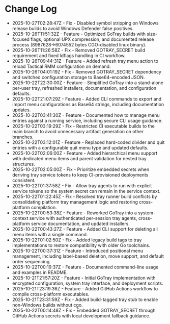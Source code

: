 # Change Log

- 2025-10-27T02:28:47Z - Fix - Disabled symbol stripping on Windows release builds to avoid Windows Defender false positives.
- 2025-10-26T11:51:32Z - Feature - Optimized GoTray builds with size-focused flags, optional UPX compression, and documented release process (8987628→6074552 bytes CGO-disabled linux binary).
- 2025-10-26T11:26:58Z - Fix - Removed GOTRAY_SECRET build requirement and fixed ldflags handling in CI workflow.
- 2025-10-26T09:44:31Z - Feature - Added refresh tray menu action to reload Tactical RMM configuration on demand.
- 2025-10-26T04:01:19Z - Fix - Removed GOTRAY_SECRET dependency and switched configuration storage to Base64-encoded JSON.
- 2025-10-22T22:30:00Z - Feature - Simplified GoTray into a stand-alone per-user tray, refreshed installers, documentation, and configuration defaults.
- 2025-10-22T21:07:29Z - Feature - Added CLI commands to export and import menu configurations as Base64 strings, including documentation updates.
- 2025-10-22T03:41:30Z - Feature - Documented how to manage menu entries against a running service, including secure CLI usage guidance.
- 2025-10-22T03:19:29Z - Fix - Restricted CI executable builds to the main branch to avoid unnecessary artifact generation on other branches.
- 2025-10-22T03:12:01Z - Feature - Replaced hard-coded divider and quit entries with a configurable quit menu type and updated defaults.
- 2025-10-22T02:06:00Z - Feature - Added hierarchical menu support with dedicated menu items and parent validation for nested tray structures.
- 2025-10-22T02:05:00Z - Fix - Prioritize embedded secrets when deriving tray service tokens to keep CI-provisioned deployments consistent.
- 2025-10-22T01:37:58Z - Fix - Allow tray agents to run with explicit service tokens so the system secret can remain in the service context.
- 2025-10-22T01:22:45Z - Fix - Resolved tray runner build conflicts by consolidating platform tray management logic and restoring cross-platform compilation.
- 2025-10-22T00:53:38Z - Feature - Reworked GoTray into a system-context service with authenticated per-session tray agents, cross-platform service documentation, and updated installers.
- 2025-10-22T00:43:27Z - Feature - Added CLI support for deleting all menu items with a single command.
- 2025-10-22T01:02:50Z - Fix - Added legacy build tags to tray implementations to restore compatibility with older Go toolchains.
- 2025-10-22T00:37:31Z - Feature - Introduced positional menu management, including label-based deletion, move support, and default order sequencing.
- 2025-10-22T00:19:37Z - Feature - Documented command-line usage and examples in README.
- 2025-10-21T21:57:20Z - Feature - Initial GoTray implementation with encrypted configuration, system tray interface, and deployment scripts.
- 2025-10-21T23:19:36Z - Feature - Added GitHub Actions workflow to compile cross-platform executables.
- 2025-10-21T23:31:59Z - Fix - Added build-tagged tray stub to enable non-Windows builds without cgo.
- 2025-10-22T00:14:48Z - Fix - Embedded GOTRAY_SECRET through GitHub Actions secrets with local development fallback guidance.
